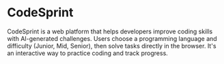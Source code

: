 # CodeSprint
CodeSprint is a web platform that helps developers improve coding skills with AI-generated challenges. Users choose a programming language and difficulty (Junior, Mid, Senior), then solve tasks directly in the browser. It's an interactive way to practice coding and track progress.
